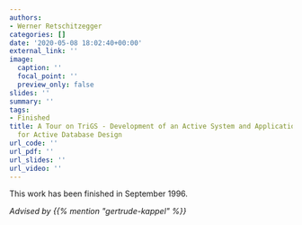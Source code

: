 ```yaml
---
authors:
- Werner Retschitzegger
categories: []
date: '2020-05-08 18:02:40+00:00'
external_link: ''
image:
  caption: ''
  focal_point: ''
  preview_only: false
slides: ''
summary: ''
tags:
- Finished
title: A Tour on TriGS - Development of an Active System and Application of Rule Patterns
  for Active Database Design
url_code: ''
url_pdf: ''
url_slides: ''
url_video: ''
---
```


This work has been finished in September 1996.

*Advised by {{% mention "gertrude-kappel" %}}*